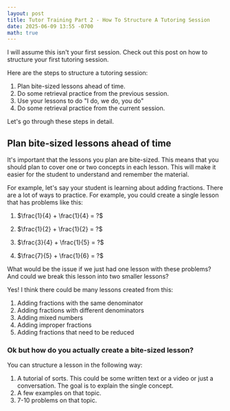 ```yaml
---
layout: post
title: Tutor Training Part 2 - How To Structure A Tutoring Session
date: 2025-06-09 13:55 -0700
math: true
---
```


I will assume this isn't your first session. Check out this post on how to structure your first tutoring session. 


Here are the steps to structure a tutoring session:

1. Plan bite-sized lessons ahead of time.
2. Do some retrieval practice from the previous session.
3. Use your lessons to do "I do, we do, you do"
4. Do some retrieval practice from the current session.
   
Let's go through these steps in detail.

## Plan bite-sized lessons ahead of time

It's important that the lessons you plan are bite-sized. This means that you should plan to cover one or two concepts in each lesson. This will make it easier for the student to understand and remember the material.

For example, let's say your student is learning about adding fractions. There are a lot of ways to practice. For example, you could create a single lesson that has problems like this: 

1. $\frac{1}{4} + \frac{1}{4} = ?$ 
   
2. $\frac{1}{2} + \frac{1}{2} = ?$ 
   
3. $\frac{3}{4} + \frac{1}{5} = ?$
   
4. $\frac{7}{5} + \frac{1}{6} = ?$ 

What would be the issue if we just had one lesson with these problems? And could we break this lesson into two smaller lessons?

Yes! I think there could be many lessons created from this:
1. Adding fractions with the same denominator
2. Adding fractions with different denominators
3. Adding mixed numbers
4. Adding improper fractions
5. Adding fractions that need to be reduced

### Ok but how do you actually create a bite-sized lesson? 

You can structure a lesson in the following way:

1. A tutorial of sorts. This could be some written text or a video or just a conversation. The goal is to explain the single concept.
2. A few examples on that topic. 
3. 7-10 problems on that topic. 


